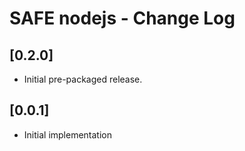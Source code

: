 # SAFE nodejs - Change Log
## [0.2.0]
- Initial pre-packaged release.
## [0.0.1]
- Initial implementation
